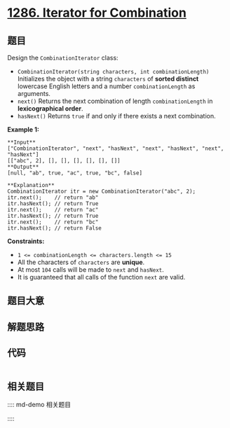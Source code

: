 # [1286. Iterator for Combination](https://leetcode.com/problems/iterator-for-combination)

## 题目

Design the `CombinationIterator` class:

  * `CombinationIterator(string characters, int combinationLength)` Initializes the object with a string `characters` of **sorted distinct** lowercase English letters and a number `combinationLength` as arguments.
  * `next()` Returns the next combination of length `combinationLength` in **lexicographical order**.
  * `hasNext()` Returns `true` if and only if there exists a next combination.



**Example 1:**

    
    
    **Input**
    ["CombinationIterator", "next", "hasNext", "next", "hasNext", "next", "hasNext"]
    [["abc", 2], [], [], [], [], [], []]
    **Output**
    [null, "ab", true, "ac", true, "bc", false]
    
    **Explanation**
    CombinationIterator itr = new CombinationIterator("abc", 2);
    itr.next();    // return "ab"
    itr.hasNext(); // return True
    itr.next();    // return "ac"
    itr.hasNext(); // return True
    itr.next();    // return "bc"
    itr.hasNext(); // return False
    



**Constraints:**

  * `1 <= combinationLength <= characters.length <= 15`
  * All the characters of `characters` are **unique**.
  * At most `104` calls will be made to `next` and `hasNext`.
  * It is guaranteed that all calls of the function `next` are valid.


## 题目大意

## 解题思路

## 代码

```javascript

```

## 相关题目

:::: md-demo 相关题目

::::
